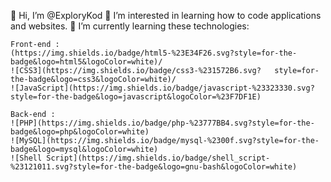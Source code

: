 👋 Hi, I’m @ExploryKod
👀 I’m interested in learning how to code applications and websites.
🌱 I’m currently learning these technologies:

    Front-end :
    (https://img.shields.io/badge/html5-%23E34F26.svg?style=for-the-badge&logo=html5&logoColor=white)/ 
    ![CSS3](https://img.shields.io/badge/css3-%231572B6.svg?   style=for-the-badge&logo=css3&logoColor=white)/ 
    ![JavaScript](https://img.shields.io/badge/javascript-%23323330.svg?style=for-the-badge&logo=javascript&logoColor=%23F7DF1E)

    Back-end :
    ![PHP](https://img.shields.io/badge/php-%23777BB4.svg?style=for-the-badge&logo=php&logoColor=white)
    ![MySQL](https://img.shields.io/badge/mysql-%2300f.svg?style=for-the-badge&logo=mysql&logoColor=white)
    ![Shell Script](https://img.shields.io/badge/shell_script-%23121011.svg?style=for-the-badge&logo=gnu-bash&logoColor=white)

<!---
ExploryKod/ExploryKod is a ✨ special ✨ repository because its `README.md` (this file) appears on your GitHub profile.
You can click the Preview link to take a look at your changes.
--->
